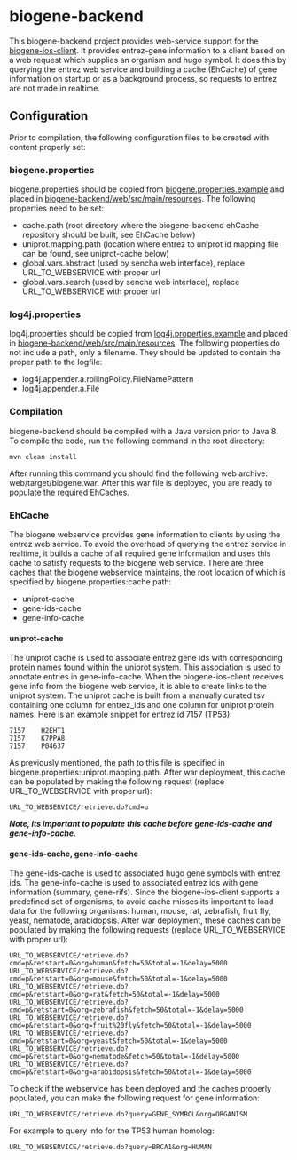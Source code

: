 # biogene-backend
This biogene-backend project provides web-service support for the [biogene-ios-client](https://github.com/n1zea144/biogene-ios-client).  It provides entrez-gene information to a client based on a web request which supplies an organism and hugo symbol.  It does this by querying the entrez web service and building a cache (EhCache) of gene information on startup or as a background process, so requests to entrez are not made in realtime.

## Configuration
Prior to compilation, the following configuration files to be created with content properly set:

### biogene.properties

biogene.properties should be copied from [biogene.properties.example](https://github.com/n1zea144/biogene-backend/blob/master/web/src/main/resources/biogene.properties.example) and placed in [biogene-backend/web/src/main/resources](https://github.com/n1zea144/biogene-backend/tree/master/web/src/main/resources).
The following properties need to be set:

* cache.path (root directory where the biogene-backend ehCache repository should be built, see EhCache below)
* uniprot.mapping.path (location where entrez to uniprot id mapping file can be found, see uniprot-cache below)
* global.vars.abstract (used by sencha web interface), replace URL_TO_WEBSERVICE with proper url
* global.vars.search (used by sencha web interface), replace URL_TO_WEBSERVICE with proper url

### log4j.properties
log4j.properties should be copied from [log4j.properties.example](https://github.com/n1zea144/biogene-backend/blob/master/web/src/main/resources/log4j.properties.example) and placed in [biogene-backend/web/src/main/resources](https://github.com/n1zea144/biogene-backend/tree/master/web/src/main/resources).
The following properties do not include a path, only a filename.  They should be updated to contain the proper path to the logfile:

* log4j.appender.a.rollingPolicy.FileNamePattern
* log4j.appender.a.File

### Compilation

biogene-backend should be compiled with a Java version prior to Java 8.  To compile the code, run the following command in the root directory:

```
mvn clean install
```

After running this command you should find the following web archive: web/target/biogene.war.  After this war file is deployed, you are ready to populate the required EhCaches.

### EhCache

The biogene webservice provides gene information to clients by using the entrez web service.  To avoid the overhead of querying the entrez service in realtime, it builds a cache of all required gene information and uses this cache to satisfy requests to the biogene web service.  There are three caches that the biogene webservice maintains, the root location of which is specified by biogene.properties:cache.path:

* uniprot-cache
* gene-ids-cache
* gene-info-cache

#### uniprot-cache

The uniprot cache is used to associate entrez gene ids with corresponding protein names found within the uniprot system.  This association is used to annotate entries in gene-info-cache.  When the biogene-ios-client receives gene info from the biogene web service, it is able to create links to the uniprot system.  The uniprot cache is built from a manually curated tsv containing one column for entrez_ids and one column for uniprot protein names.  Here is an example snippet for entrez id 7157 (TP53):

```
7157	H2EHT1
7157	K7PPA8
7157	P04637
```

As previously mentioned, the path to this file is specified in biogene.properties:uniprot.mapping.path.  After war deployment, this cache can be populated by making the following request (replace URL_TO_WEBSERVICE with proper url):

```
URL_TO_WEBSERVICE/retrieve.do?cmd=u
```

***Note, its important to populate this cache before gene-ids-cache and gene-info-cache.***

#### gene-ids-cache, gene-info-cache

The gene-ids-cache is used to associated hugo gene symbols with entrez ids.  The gene-info-cache is used to associated entrez ids with gene information (summary, gene-rifs).  Since the biogene-ios-client supports a predefined set of organisms, to avoid cache misses its important to load data for the following organisms: human, mouse, rat, zebrafish, fruit fly, yeast, nematode, arabidopsis.  After war deployment, these caches can be populated by making the following requests (replace URL_TO_WEBSERVICE with proper url):

```
URL_TO_WEBSERVICE/retrieve.do?cmd=p&retstart=0&org=human&fetch=50&total=-1&delay=5000
URL_TO_WEBSERVICE/retrieve.do?cmd=p&retstart=0&org=mouse&fetch=50&total=-1&delay=5000
URL_TO_WEBSERVICE/retrieve.do?cmd=p&retstart=0&org=rat&fetch=50&total=-1&delay=5000
URL_TO_WEBSERVICE/retrieve.do?cmd=p&retstart=0&org=zebrafish&fetch=50&total=-1&delay=5000
URL_TO_WEBSERVICE/retrieve.do?cmd=p&retstart=0&org=fruit%20fly&fetch=50&total=-1&delay=5000
URL_TO_WEBSERVICE/retrieve.do?cmd=p&retstart=0&org=yeast&fetch=50&total=-1&delay=5000
URL_TO_WEBSERVICE/retrieve.do?cmd=p&retstart=0&org=nematode&fetch=50&total=-1&delay=5000
URL_TO_WEBSERVICE/retrieve.do?cmd=p&retstart=0&org=arabidopsis&fetch=50&total=-1&delay=5000
```

To check if the webservice has been deployed and the caches properly populated, you can make the following request for gene information:

```
URL_TO_WEBSERVICE/retrieve.do?query=GENE_SYMBOL&org=ORGANISM
```

For example to query info for the TP53 human homolog:

```
URL_TO_WEBSERVICE/retrieve.do?query=BRCA1&org=HUMAN
```

